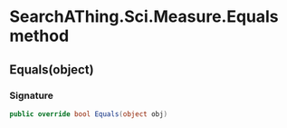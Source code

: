 # SearchAThing.Sci.Measure.Equals method
## Equals(object)
### Signature
```csharp
public override bool Equals(object obj)
```
